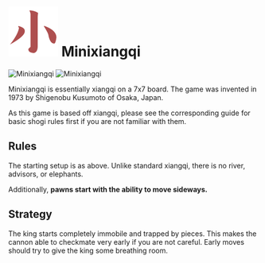 
# ![Minixiangqi](https://github.com/gbtami/pychess-variants/blob/master/static/icons/Minixiangqi.svg) Minixiangqi

![Minixiangqi](https://github.com/gbtami/pychess-variants/blob/master/static/images/XiangqiGuide/Minixiangqi1.png) ![Minixiangqi](https://github.com/gbtami/pychess-variants/blob/master/static/images/XiangqiGuide/Minixiangqi2.png)

Minixiangqi is essentially xiangqi on a 7x7 board. The game was invented in 1973 by Shigenobu Kusumoto of Osaka, Japan.

As this game is based off xiangqi, please see the corresponding guide for basic shogi rules first if you are not familiar with them.

## Rules

The starting setup is as above. Unlike standard xiangqi, there is no river, advisors, or elephants. 

Additionally, **pawns start with the ability to move sideways.** 

## Strategy

The king starts completely immobile and trapped by pieces. This makes the cannon able to checkmate very early if you are not careful. Early moves should try to give the king some breathing room.
